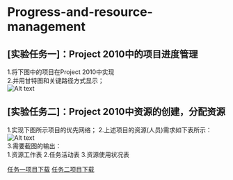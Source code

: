 # Progress-and-resource-management
## [实验任务一]：Project 2010中的项目进度管理
1.将下图中的项目在Project 2010中实现<br>
2.并用甘特图和关键路径方式显示；<br>
![Alt text](https://github.com/meetquestion/Progress-and-resource-management/edit/master/1.jpg)<br>
## [实验任务二]：Project 2010中资源的创建，分配资源
1.实现下图所示项目的优先网络；
2.上述项目的资源(人员)需求如下表所示：<br>
![Alt text](https://github.com/meetquestion/Progress-and-resource-management/edit/master/2.jpg)<br>
3.需要截图的输出：<br>
1.资源工作表
2.任务活动表
3.资源使用状况表 

[任务一项目下载](https://github.com/meetquestion/Progress-and-resource-management/blob/master/项目2任务1.docx)
[任务二项目下载](https://github.com/meetquestion/Progress-and-resource-management/blob/master/项目2任务2.docx)
